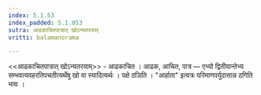 ```yaml
---
index: 5.1.53
index_padded: 5.1.053
sutra: आढकाचितपात्रात्‌ खोऽन्यतरयाम्
vritti: balamanorama

---
```

<<आढकाचितपात्रात् खोऽन्यतरयाम्>> - आढकाचित । आढक, आचित, पात्र — एभ्यो द्वितीयान्तेभ्य सम्भवत्यवहरतिपचतीत्यर्थेषु खो वा स्यादित्यर्थः । पक्षे ठञिति । "आर्हाता" इत्यत्रः परिमाणपर्युदासान्न ठगिति भावः । 